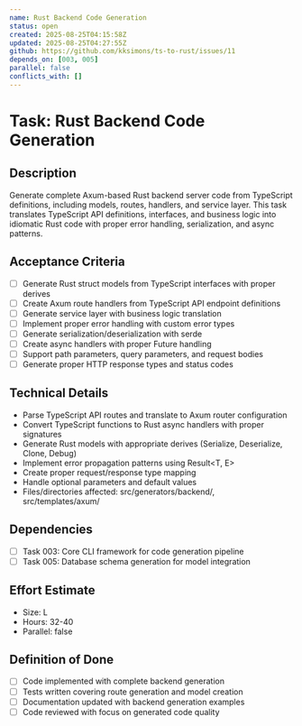 ```yaml
---
name: Rust Backend Code Generation
status: open
created: 2025-08-25T04:15:58Z
updated: 2025-08-25T04:27:55Z
github: https://github.com/kksimons/ts-to-rust/issues/11
depends_on: [003, 005]
parallel: false
conflicts_with: []
---
```


# Task: Rust Backend Code Generation

## Description
Generate complete Axum-based Rust backend server code from TypeScript definitions, including models, routes, handlers, and service layer. This task translates TypeScript API definitions, interfaces, and business logic into idiomatic Rust code with proper error handling, serialization, and async patterns.

## Acceptance Criteria
- [ ] Generate Rust struct models from TypeScript interfaces with proper derives
- [ ] Create Axum route handlers from TypeScript API endpoint definitions
- [ ] Generate service layer with business logic translation
- [ ] Implement proper error handling with custom error types
- [ ] Generate serialization/deserialization with serde
- [ ] Create async handlers with proper Future handling
- [ ] Support path parameters, query parameters, and request bodies
- [ ] Generate proper HTTP response types and status codes

## Technical Details
- Parse TypeScript API routes and translate to Axum router configuration
- Convert TypeScript functions to Rust async handlers with proper signatures
- Generate Rust models with appropriate derives (Serialize, Deserialize, Clone, Debug)
- Implement error propagation patterns using Result<T, E>
- Create proper request/response type mapping
- Handle optional parameters and default values
- Files/directories affected: src/generators/backend/, src/templates/axum/

## Dependencies
- [ ] Task 003: Core CLI framework for code generation pipeline
- [ ] Task 005: Database schema generation for model integration

## Effort Estimate
- Size: L
- Hours: 32-40
- Parallel: false

## Definition of Done
- [ ] Code implemented with complete backend generation
- [ ] Tests written covering route generation and model creation
- [ ] Documentation updated with backend generation examples
- [ ] Code reviewed with focus on generated code quality
